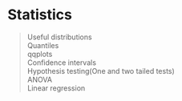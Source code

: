 # Statistics
> Useful distributions  
> Quantiles  
> qqplots  
> Confidence intervals  
> Hypothesis testing(One and two tailed tests)  
> ANOVA  
> Linear regression
